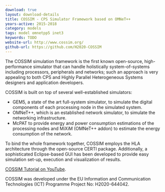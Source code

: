 ```yaml
---
download: true
layout: download-details
title: COSSIM - CPS Simulator Framework based on OMNeT++
years-active: 2015-2018
category: models
tags: model omnetpp5 inet3
keywords: TODO
website-url: http://www.cossim.org/
github-url: https://github.com/H2020-COSSIM
---
```


The COSSIM simulation framework is the first known open-source, high-performance
simulator that can handle holistically system-of-systems including processors,
peripherals and networks; such an approach is very appealing to both CPS and
Highly Parallel Heterogeneous Systems designers and application developers.

COSSIM is built on top of several well-established simulators:

- GEM5, a state of the art full-system simulator, to simulate the digital
  components of each processing node in the simulated system.
- OMNeT++, which is an established network simulator, to simulate the networking
  infrastructure.
- McPAT to provide energy and power consumption estimations of the processing
  nodes and MiXiM (OMNeT++ addon) to estimate the energy consumption of the
  network.

To bind the whole framework together, COSSIM employs the HLA architecture
through the open-source CERTI package. Additionally, a sophisticated
Eclipse-based GUI has been developed to provide easy simulation set-up,
execution and visualization of results.

[COSSIM Tutorial on YouTube](https://www.youtube.com/watch?v=QZTwQv0xqhk).

COSSIM was developed under the EU Information and Communication Technologies
(ICT) Programme Project No: H2020-644042.

